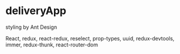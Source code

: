 # deliveryApp

styling by Ant Design

React, redux, react-redux, reselect, prop-types, uuid, redux-devtools, immer, redux-thunk, react-router-dom
